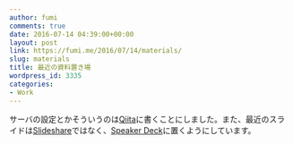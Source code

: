 ```yaml
---
author: fumi
comments: true
date: 2016-07-14 04:39:00+00:00
layout: post
link: https://fumi.me/2016/07/14/materials/
slug: materials
title: 最近の資料置き場
wordpress_id: 3335
categories:
- Work
---
```



サーバの設定とかそういうのは[Qiita](http://qiita.com/fumi1)に書くことにしました。また、最近のスライドは[Slideshare](http://slideshare.net/fumihiro)ではなく、[Speaker Deck](https://speakerdeck.com/fumi)に置くようにしています。

